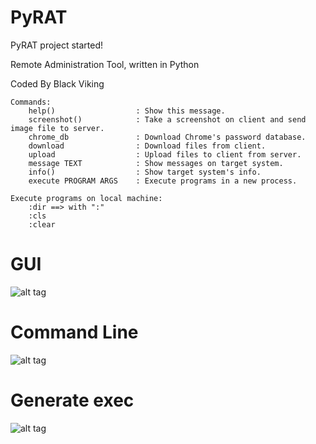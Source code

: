 # PyRAT
PyRAT project started!

Remote Administration Tool, written in Python

Coded By Black Viking

	Commands:
		help()                  : Show this message.
		screenshot()            : Take a screenshot on client and send image file to server.
		chrome_db               : Download Chrome's password database.
		download                : Download files from client.
		upload                  : Upload files to client from server.
		message TEXT            : Show messages on target system.
		info()                  : Show target system's info.
		execute PROGRAM ARGS    : Execute programs in a new process.

	Execute programs on local machine:
		:dir ==> with ":"
		:cls
		:clear

# GUI
![alt tag](http://i.hizliresim.com/vXkm74.png)

# Command Line
![alt tag](http://i.hizliresim.com/DP829Z.png)

# Generate exec
![alt tag](http://i.hizliresim.com/ojYr4q.png)
